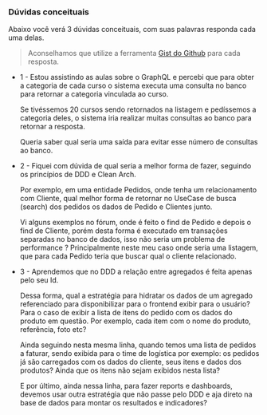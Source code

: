 
### Dúvidas conceituais

Abaixo você verá 3 dúvidas conceituais, com suas palavras responda cada uma delas.

> Aconselhamos que utilize a ferramenta [Gist do Github](https://gist.github.com/) para cada resposta.

* 1 - Estou assistindo as aulas sobre o GraphQL e percebi   que para obter a categoria de cada curso o sistema executa uma consulta no banco para retornar a categoria vinculada ao curso.

  Se tivéssemos 20 cursos sendo retornados na listagem e pedíssemos a categoria deles, o sistema iria realizar muitas consultas ao banco para retornar a resposta.

  Queria saber qual seria uma saída para evitar esse número de consultas ao banco.

* 2 - Fiquei com dúvida de qual seria a melhor forma de fazer, seguindo os princípios de DDD e Clean Arch.

  Por exemplo, em uma entidade Pedidos, onde tenha um relacionamento com Cliente, qual melhor forma de retornar no UseCase de busca (search) dos pedidos os dados de Pedido e Clientes junto.

  Vi alguns exemplos no fórum, onde é feito o find de Pedido e depois o find de Cliente, porém desta forma é executado em transações separadas no banco de dados, isso não seria um problema de performance ? Principalmente neste meu caso onde seria uma listagem, que para cada Pedido teria que buscar qual o cliente relacionado.

* 3 - Aprendemos que no DDD a relação entre agregados é feita apenas pelo seu Id.

  Dessa forma, qual a estratégia para hidratar os dados de um agregado referenciado para disponibilizar para o frontend exibir para o usuário? Para o caso de exibir a lista de itens do pedido com os dados do produto em questão. Por exemplo, cada item com o nome do produto, referência, foto etc?

  Ainda seguindo nesta mesma linha, quando temos uma lista de pedidos a faturar, sendo exibida para o time de logística por exemplo: os pedidos já são carregados com os dados do cliente, seus itens e dados dos produtos? Ainda que os itens não sejam exibidos nesta lista?

  E por último, ainda nessa linha, para fazer reports e dashboards, devemos usar outra estratégia que não passe pelo DDD e aja direto na base de dados para montar os resultados e indicadores?

